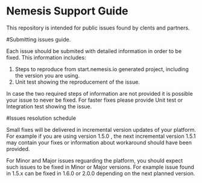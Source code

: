 # Nemesis Support Guide

This repository is intended for public issues found by clents and partners.

#Submitting issues guide.

Each issue should be submited with detailed information in order to be fixed. This information includes:

1. Steps to reproduce from start.nemesis.io generated project, including the version you are using.
2. Unit test showing the reproducement of the issue.  

In case the two required steps of information are not provided it is possible your issue to never be fixed. For faster fixes please provide Unit test or Integration test showing the issue.

#Issues resolution schedule

Small fixes will be delivered in incremental version updates of your platform. For example if you are using version 1.5.0 , the next incremental version 1.5.1 may contain your fixes or information about workaround should have been provided. 

For Minor and Major issues reguarding the platform, you should expect such issues to be fixed in Minor or Major versions. For example issue found in 1.5.x can be fixed in 1.6.0 or 2.0.0 depending on the next planned version.
